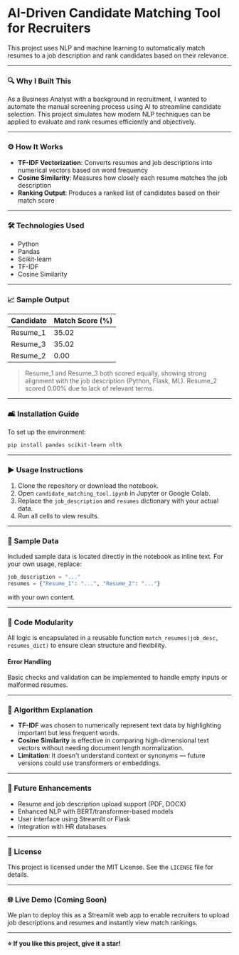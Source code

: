 # AI-Driven Candidate Matching Tool for Recruiters

This project uses NLP and machine learning to automatically match resumes to a job description and rank candidates based on their relevance.

---

### 🔍 Why I Built This

As a Business Analyst with a background in recruitment, I wanted to automate the manual screening process using AI to streamline candidate selection. This project simulates how modern NLP techniques can be applied to evaluate and rank resumes efficiently and objectively.

---

### ⚙️ How It Works

* **TF-IDF Vectorization**: Converts resumes and job descriptions into numerical vectors based on word frequency
* **Cosine Similarity**: Measures how closely each resume matches the job description
* **Ranking Output**: Produces a ranked list of candidates based on their match score

---

### 🛠️ Technologies Used

* Python
* Pandas
* Scikit-learn
* TF-IDF
* Cosine Similarity

---

### 📈 Sample Output

| Candidate | Match Score (%) |
| --------- | --------------- |
| Resume\_1 | 35.02           |
| Resume\_3 | 35.02           |
| Resume\_2 | 0.00            |

> Resume\_1 and Resume\_3 both scored equally, showing strong alignment with the job description (Python, Flask, ML). Resume\_2 scored 0.00% due to lack of relevant terms.

---

### 🛋️ Installation Guide

To set up the environment:

```bash
pip install pandas scikit-learn nltk
```

---

### ▶️ Usage Instructions

1. Clone the repository or download the notebook.
2. Open `candidate_matching_tool.ipynb` in Jupyter or Google Colab.
3. Replace the `job_description` and `resumes` dictionary with your actual data.
4. Run all cells to view results.

---

### 📁 Sample Data

Included sample data is located directly in the notebook as inline text. For your own usage, replace:

```python
job_description = "..."
resumes = {"Resume_1": "...", "Resume_2": "..."}
```

with your own content.

---

### 🔄 Code Modularity

All logic is encapsulated in a reusable function `match_resumes(job_desc, resumes_dict)` to ensure clean structure and flexibility.

#### Error Handling

Basic checks and validation can be implemented to handle empty inputs or malformed resumes.

---

### 🧠 Algorithm Explanation

* **TF-IDF** was chosen to numerically represent text data by highlighting important but less frequent words.
* **Cosine Similarity** is effective in comparing high-dimensional text vectors without needing document length normalization.
* **Limitation**: It doesn't understand context or synonyms — future versions could use transformers or embeddings.

---

### 🌟 Future Enhancements

* Resume and job description upload support (PDF, DOCX)
* Enhanced NLP with BERT/transformer-based models
* User interface using Streamlit or Flask
* Integration with HR databases

---

### 📜 License

This project is licensed under the MIT License. See the `LICENSE` file for details.

---

### 🌐 Live Demo (Coming Soon)

We plan to deploy this as a Streamlit web app to enable recruiters to upload job descriptions and resumes and instantly view match rankings.

---

**⭐️ If you like this project, give it a star!**
